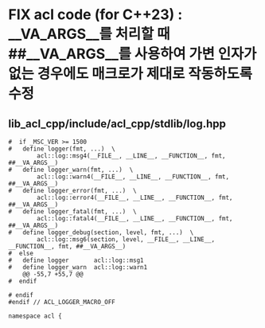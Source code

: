 # FIX acl code (for C++23) : __VA_ARGS__를 처리할 때 ##__VA_ARGS__를 사용하여 가변 인자가 없는 경우에도 매크로가 제대로 작동하도록 수정
## lib_acl_cpp/include/acl_cpp/stdlib/log.hpp

```
#  if _MSC_VER >= 1500
#   define logger(fmt, ...)  \
        acl::log::msg4(__FILE__, __LINE__, __FUNCTION__, fmt, ##__VA_ARGS__)
#   define logger_warn(fmt, ...)  \
        acl::log::warn4(__FILE__, __LINE__, __FUNCTION__, fmt, ##__VA_ARGS__)
#   define logger_error(fmt, ...)  \
        acl::log::error4(__FILE__, __LINE__, __FUNCTION__, fmt, ##__VA_ARGS__)
#   define logger_fatal(fmt, ...)  \
        acl::log::fatal4(__FILE__, __LINE__, __FUNCTION__, fmt, ##__VA_ARGS__)
#   define logger_debug(section, level, fmt, ...)  \
        acl::log::msg6(section, level, __FILE__, __LINE__, __FUNCTION__, fmt, ##__VA_ARGS__)
#  else
#   define logger       acl::log::msg1
#   define logger_warn  acl::log::warn1
	@@ -55,7 +55,7 @@
#  endif

# endif
#endif // ACL_LOGGER_MACRO_OFF

namespace acl {
```

